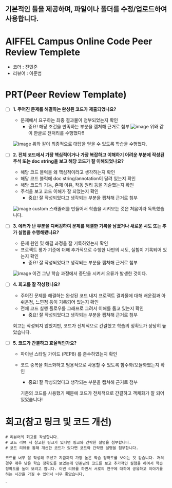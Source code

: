 ## 기본적인 틀을 제공하며, 파일이나 폴더를 수정/업로드하여 사용합니다.
# AIFFEL Campus Online Code Peer Review Templete
- 코더 : 진민준
- 리뷰어 : 이준범

# PRT(Peer Review Template)
- [ ]  **1. 주어진 문제를 해결하는 완성된 코드가 제출되었나요?**
    - 문제에서 요구하는 최종 결과물이 첨부되었는지 확인
        - 중요! 해당 조건을 만족하는 부분을 캡쳐해 근거로 첨부
    ![image](https://github.com/user-attachments/assets/a18591c0-abca-4379-8328-203b1da62a1d)
    위와 같이 한글로 전처리를 수행했다!!

    ![image](https://github.com/user-attachments/assets/31dac1d3-abf4-478d-b088-42170b3071d7)
    위와 같이 최종적으로 대답을 얻을 수 있도록 학습을 수행했다.
    
- [ ]  **2. 전체 코드에서 가장 핵심적이거나 가장 복잡하고 이해하기 어려운 부분에 작성된 
주석 또는 doc string을 보고 해당 코드가 잘 이해되었나요?**
    - 해당 코드 블럭을 왜 핵심적이라고 생각하는지 확인
    - 해당 코드 블럭에 doc string/annotation이 달려 있는지 확인
    - 해당 코드의 기능, 존재 이유, 작동 원리 등을 기술했는지 확인
    - 주석을 보고 코드 이해가 잘 되었는지 확인
        - 중요! 잘 작성되었다고 생각되는 부분을 캡쳐해 근거로 첨부

    ![image](https://github.com/user-attachments/assets/0531421a-b3eb-44e3-89f5-05853eb8eb5c)
    custom 스캐줄러를 만들어서 학습을 시켜보는 것은 처음이라 독특했습니다.    
        
- [ ]  **3. 에러가 난 부분을 디버깅하여 문제를 해결한 기록을 남겼거나
새로운 시도 또는 추가 실험을 수행해봤나요?**
    - 문제 원인 및 해결 과정을 잘 기록하였는지 확인
    - 프로젝트 평가 기준에 더해 추가적으로 수행한 나만의 시도, 
    실험이 기록되어 있는지 확인
        - 중요! 잘 작성되었다고 생각되는 부분을 캡쳐해 근거로 첨부

    ![image](https://github.com/user-attachments/assets/6816f6dc-83ca-40e5-a89e-934d4ba36f54)
    이건 그냥 학습 과정에서 중단을 시켜서 오류가 발생한 것이다.
    
        
- [ ]  **4. 회고를 잘 작성했나요?**
    - 주어진 문제를 해결하는 완성된 코드 내지 프로젝트 결과물에 대해
    배운점과 아쉬운점, 느낀점 등이 기록되어 있는지 확인
    - 전체 코드 실행 플로우를 그래프로 그려서 이해를 돕고 있는지 확인
        - 중요! 잘 작성되었다고 생각되는 부분을 캡쳐해 근거로 첨부
    
    회고는 작성되지 않았지만, 코드가 전체적으로 간결했고 학습의 정확도가 상당히 높았습니다.
        
- [ ]  **5. 코드가 간결하고 효율적인가요?**
    - 파이썬 스타일 가이드 (PEP8) 를 준수하였는지 확인
    - 코드 중복을 최소화하고 범용적으로 사용할 수 있도록 함수화/모듈화했는지 확인
        - 중요! 잘 작성되었다고 생각되는 부분을 캡쳐해 근거로 첨부

      기존의 코드를 사용했기 때문에 코드가 전체적으로 간결하고 객체화가 잘 되어 있었습니다! 

# 회고(참고 링크 및 코드 개선)
```
# 리뷰어의 회고를 작성합니다.
# 코드 리뷰 시 참고한 링크가 있다면 링크와 간략한 설명을 첨부합니다.
# 코드 리뷰를 통해 개선한 코드가 있다면 코드와 간략한 설명을 첨부합니다.

코드를 너무 잘 작성해 주셨고 지금까지 가장 높은 학습 정확도를 보이는 것 같습니다. 저의 경우 매우 낮은 학습 정확도를 보였는데 민준님의 코드를 보고 추가적인 실험을 하여서 학습 정확도를 높여 보려고 합니다. 이번 리뷰를 하면서 서로의 연구에 대하여 공유하고 이야기를 하는 시간을 가질 수 있어서 너무 좋았습니다.

```
`
